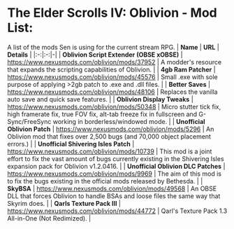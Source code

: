 # The Elder Scrolls IV: Oblivion - Mod List:
A list of the mods Sen is using for the current stream RPG.
| **Name** | **URL** | **Details** |
|:-:|:-:|-|
| **Oblivion Script Extender (OBSE xOBSE)** | https://www.nexusmods.com/oblivion/mods/37952 | A modder's resource that expands the scripting capabilities of Oblivion. |
| **4gb Ram Patcher** | https://www.nexusmods.com/oblivion/mods/45576 | Small .exe with sole purpose of applying >2gb patch to .exe and .dll files. |
| **Better Saves** | https://www.nexusmods.com/oblivion/mods/48106 | Replaces the vanilla auto save and quick save features. |
| **Oblivion Display Tweaks** | https://www.nexusmods.com/oblivion/mods/50348 | Micro stutter tick fix, high framerate fix, true FOV fix, alt-tab freeze fix in fullscreen and G-Sync/FreeSync working in borderless/windowed mode. |
| **Unofficial Oblivion Patch** | https://www.nexusmods.com/oblivion/mods/5296 | An Oblivion mod that fixes over 2,500 bugs (and 70,000 object placement errors.) |
| **Unofficial Shivering Isles Patch** | https://www.nexusmods.com/oblivion/mods/10739 | This mod is a joint effort to fix the vast amount of bugs currently existing in the Shivering Isles expansion pack for Oblivion v1.2.0416. |
| **Unofficial Oblivion DLC Patches** | https://www.nexusmods.com/oblivion/mods/9969 | The aim of this mod is to fix the bugs existing in the official mods released by Bethesda. |
| **SkyBSA** | https://www.nexusmods.com/oblivion/mods/49568 | An OBSE DLL that forces Oblivion to handle BSAs and loose files the same way that Skyrim does. |
| **Qarls Texture Pack III** | https://www.nexusmods.com/oblivion/mods/44772 | Qarl's Texture Pack 1.3 All-in-One (Not Redimized). |
